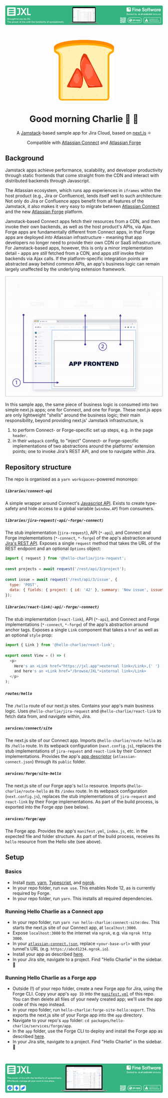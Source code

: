 [![image](packages/hello-charlie/libraries/assets/src/assets/banner-small.png)](https://jxl.app)

<br>

<p align="center">
  <img src="packages/hello-charlie/libraries/assets/src/assets/logo.png" width=192 />
</p>

<h1 align="center">Good morning Charlie 🍓 🍞</h1>

<p align="center">A <a href="https://jamstack.org">Jamstack</a>-based sample app for Jira Cloud, based on <a href="https://next.js">next.js</a> ⚛️</p>
<p align="center">Compatible with <a href="https://developer.atlassian.com/cloud/jira/platform/getting-started-with-connect/">Atlassian Connect</a> and <a href="https://developer.atlassian.com/cloud/jira/platform/getting-started-with-forge/">Atlassian Forge</a></p>

## Background

Jamstack apps achieve performance, scalability, and developer productivity through static frontends that come straight from the CDN and interact with distributed backends through Javascript.

The Atlassian ecosystem, which runs app experiences in `iframes` within the host product (e.g., Jira or Confluence), lends itself well to such architecture: Not only do Jira or Confluence apps benefit from all features of the Jamstack, it also makes it very easy to migrate between [Atlassian Connect](https://developer.atlassian.com/cloud/jira/platform/getting-started-with-connect/) and the new [Atlassian Forge](https://developer.atlassian.com/cloud/jira/platform/getting-started-with-forge/) platform.

Jamstack-based Connect apps fetch their resources from a CDN, and then invoke their own backends, as well as the host product's APIs, via Ajax. Forge apps are fundamentally different from Connect apps, in that Forge apps are deployed _into_ Atlassian infrastructure - meaning that app developers no longer need to provide their own CDN or SaaS infrastructure. For Jamstack-based apps, however, this is only a minor implementation detail - apps are _still_ fetched from a CDN, and apps _still_ invoke their backends via Ajax calls. If the platform-specific integration points are abstracted away behind common APIs, an app's business logic can remain largely unaffected by the underlying extension framework.

<p align="center">
  <img src="packages/hello-charlie/libraries/assets/src/assets/overview.gif" width=600 />
</p>


In this sample app, the same piece of business logic is consumed into two simple next.js apps; one for Connect, and one for Forge. These next.js apps are only lightweight "shells" around the business logic; their main responsibility, beyond providing next.js' Jamstack infrastructure, is

1. to perform Connect- or Forge-specific set up steps, e.g. in the page `header`.
1. in their `webpack` config, to "inject" Connect- or Forge-specific implementations of two abstractions around the platforms' extension points; one to invoke Jira's REST API, and one to navigate within Jira.




## Repository structure

The repo is organised as a `yarn workspaces`-powered monorepo:

##### `libraries/connect-api`

A simple wrapper around Connect's [Javascript API](https://developer.atlassian.com/cloud/jira/platform/about-the-connect-javascript-api/). Exists to create type-safety and hide access to a global variable (`window.AP`) from consumers.

##### `libraries/jira-request(-api/-forge/-connect)`

The stub implementation (`jira-request`), API (`*-api`), and Connect and Forge implementations (`*-connect`, `*-forge`) of the app's abstraction around [Jira's REST API](https://developer.atlassian.com/cloud/jira/platform/rest/v3/intro/). Exposes a single `request` method that takes the URL of the REST endpoint and an optional `Options` object:

```js
import { request } from '@hello-charlie/jira-request';

const projects = await request('/rest/api/3/project');

const issue = await request('/rest/api/3/issue', {
  type: 'POST',
  data: { fields: { project: { id: '42' }, summary: 'New issue', issuetype: { id: '42' } } },
});
```

##### `libraries/react-link(-api/-forge/-connect)`

The stub implementation (`react-link`), API (`*-api`), and Connect and Forge implementations (`*-connect`, `*-forge`) of the app's abstraction around anchor tags. Exposes a single `Link` component that takes a `href` as well as an optional `style` prop:

```js
import { Link } from '@hello-charlie/react-link';

export const View = () => (
  <p>
    Here's an <Link href="https://jxl.app">external link</Link>,{' '}
    and here's an <Link href="/browse/JXL">internal link</Link>
  </p>
);
```

##### `routes/hello`

The `/hello` route of our next.js sites. Contains your app's main business logic. Uses `@hello-charlie/jira-request` and `@hello-charlie/react-link` to fetch data from, and navigate within, Jira.

##### `services/connect/site`

The next.js site of our Connect app. Imports `@hello-charlie/route-hello` as its `/hello` route. In its webpack configuration (`next.config.js`), replaces the stub implementations of `jira-request` and `react-link` by their Connect implementations. Provides the app's [app descriptor](https://developer.atlassian.com/cloud/jira/platform/connect-app-descriptor/) (`atlassian-connect.json`) through its `public` folder.

##### `services/forge/site-hello`

The next.js site of our Forge app's `hello` resource. Imports `@hello-charlie/route-hello` as its `/index` route. In its webpack configuration (`next.config.js`), replaces the stub implementations of `jira-request` and `react-link` by their Forge implementations. As part of the build process, is exported into the Forge _app_ (see below).

##### `services/forge/app`

The Forge app. Provides the app's `manifest.yml`, `index.js`, etc. in the expected file and folder structure. As part of the build process, receives its `hello` resource from the Hello site (see above).


## Setup

### Basics

- Install [nvm](https://github.com/nvm-sh/nvm), [yarn](https://yarnpkg.com/lang/en/), [Typescript](https://www.typescriptlang.org/), and [ngrok](https://ngrok.com/).
- In your repo folder, run `nvm use`. This enables Node 12, as is currently required by Forge.
- In your repo folder, run `yarn`. This installs all required dependencies.

### Running Hello Charlie as a Connect app

- In your repo folder, run `yarn run hello-charlie:connect-site:dev`. This starts the next.js site of our Connect app, at `localhost:3000`.
- Expose `localhost:3000` to the internet via `ngrok`, e.g. via `ngrok http 3000`.
- In your [`atlassian-connect.json`](packages/hello-charlie/services/connect/site/public/atlassian-connect.json), replace `<your-base-url>` with your tunnel's URL (e.g. `https://abcd1234.ngrok.io`).
- Install your app as described [here](https://developer.atlassian.com/cloud/jira/platform/getting-started-with-connect/#set-up-your-development-environment).
- In your Jira site, navigate to a project. Find "Hello Charlie" in the sidebar. 🚀

### Running Hello Charlie as a Forge app

- Outside (!) of your repo folder, create a new Forge app for Jira, using the Forge CLI. Copy your app's `app ID` into the [`manifest.yml`](packages/hello-charlie/services/forge/app/manifest.yml) of this repo. You can then delete all files of your newly created app; we'll use the app code of this repo instead.
- In your repo folder, run `hello-charlie:forge-site-hello:export`. This exports the next.js site of your Forge app into the `app` directory.
- Navigate to your repo's `app` folder: `cd packages/hello-charlie/services/forge/app`.
- In the `app` folder, use the Forge CLI to deploy and install the Forge app as described [here](https://developer.atlassian.com/platform/forge/getting-started/).
- In your Jira site, navigate to a project. Find "Hello Charlie" in the sidebar. 🚀

<br>

[![image](packages/hello-charlie/libraries/assets/src/assets/banner-large.png)](https://jxl.app)


